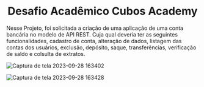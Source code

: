 <h1 align="center">Desafio Acadêmico Cubos Academy</h1>


Nesse Projeto, foi solicitada a criação de uma aplicação de uma conta bancária no modelo de API REST.
Cuja qual deveria ter as seguintes funcionalidades, cadastro de conta, alteração de dados, listagem das contas dos usuários,
exclusão, depósito, saque, transferências, verificação de saldo e colsulta de extratos.





![Captura de tela 2023-09-28 163402](https://github.com/AleksandraPereira/desafio-cubos-academy-conta-bancaria/assets/121905245/84a0d761-4e88-4bf4-b607-5eb832696bd2)



![Captura de tela 2023-09-28 163428](https://github.com/AleksandraPereira/desafio-cubos-academy-conta-bancaria/assets/121905245/869c3188-60ed-4ecf-b9d3-5995280dbfd2)



